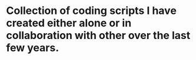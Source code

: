 # Collection of coding scripts I have created either alone or in collaboration with other over the last few years.
